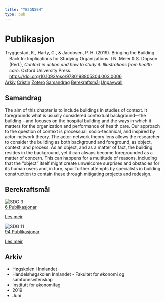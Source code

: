```yaml
---
title: "YB2GNSEH"
type: pub
---
```

<h1>Publikasjon</h1>
<article id="csl-bib-container-YB2GNSEH" class="csl-bib-container">
  <div class="csl-bib-body" style="line-height: 1.35; padding-left: 1em; text-indent:-1em;">
  <div class="csl-entry">Tryggestad, K., Harty, C., &amp; Jacobsen, P. H. (2019). Bringing the Building Back In: Implications for Studying Organizations. I N. Meier &amp; S. Dopson (Red.), <i>Context in action and how to study it: Illustrations from health care</i>. Oxford University Press. <a href="https://doi.org/10.1093/oso/9780198805304.003.0006">https://doi.org/10.1093/oso/9780198805304.003.0006</a></div>
</div>
  <div class="csl-bib-buttons">
    <a href="#taxonomy-article-YB2GNSEH" class="csl-bib-button">Arkiv</a>
    <a href="https://app.cristin.no/results/show.jsf?id=1705292" alt="Cristin URL" class="csl-bib-button">Cristin</a>
    <a href="http://zotero.org/groups/5402882/items/YB2GNSEH" alt="Zotero URL" class="csl-bib-button">Zotero</a>
    <a href="#abstract-article-YB2GNSEH" class="csl-bib-button">Samandrag</a>
    <a href="#sdg-article-YB2GNSEH" class="csl-bib-button">Berekraftsmål</a>
    <a href="https://doi.org/10.1093/oso/9780198805304.003.0006" class="csl-bib-button">Unpaywall</a>
  </div>
  <div id="csl-bib-meta-container-YB2GNSEH"></div>
</article>
<div id="csl-bib-meta-YB2GNSEH" class="csl-bib-meta">
  <article id="abstract-article-YB2GNSEH" class="abstract-article">
    <h1>Samandrag</h1>
    The aim of this chapter is to include buildings in studies of context. It foregrounds what is usually considered contextual background—the building—and focuses on the hospital building and the ways in which it matters for the organization and performance of health care. Our approach to the question of context is processual, socio-technical, and inspired by actor-network theory. The actor-network theory lens allows the researcher to consider the building as both background and foreground, as object, context, and process. As an object, and as a matter of fact, the building resides in the background, yet it can always become foregrounded as a matter of concern. This can happens for a multitude of reasons, including that the “object” itself might create unwelcome surprises and obstacles for its human users and, in turn, spur further attempts by specialists in building construction to contain these through mitigating projects and redesign.
  </article>
  <article id="sdg-article-YB2GNSEH" class="sdg-article">
    <h1>Berekraftsmål</h1>
    <div class="sdg-container"><div id="sdg3" class="sdg"> <img src="{{< params subfolder >}}images/sdg/sdg03_no.png" class="image" alt="SDG 3"> <div class="sdg-overlay"> <a href="{{< params subfolder >}}no/archive/?sdg=3#archive" class="sdg-publication-count"><span>6</span> Publikasjonar</a> <p><a href="NA" class="sdg-read-more">Les meir</a></p> </div> </div> <div id="sdg11" class="sdg"> <img src="{{< params subfolder >}}images/sdg/sdg11_no.png" class="image" alt="SDG 11"> <div class="sdg-overlay"> <a href="{{< params subfolder >}}no/archive/?sdg=11#archive" class="sdg-publication-count"><span>94</span> Publikasjonar</a> <p><a href="NA" class="sdg-read-more">Les meir</a></p> </div> </div></div>
  </article>
  <article id="taxonomy-article-YB2GNSEH" class="taxonomy-article">
    <h1>Arkiv</h1>
    <ul>
      <li>Høgskolen i Innlandet</li>
      <li>Handelshøgskolen Innlandet - Fakultet for økonomi og samfunnsvitenskap</li>
      <li>Institutt for økonomifag</li>
      <li>2019</li>
      <li>Juni</li>
    </ul>
  </article>
</div>
